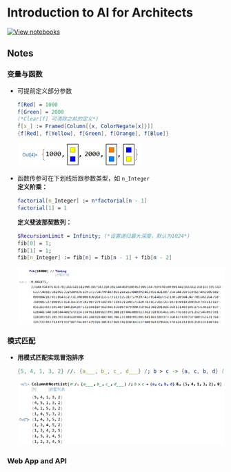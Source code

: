 # Introduction to AI for Architects
[![View notebooks](https://wolfr.am/HAAhzkRq)](https://wolfr.am/R9t3nRdo)
## Notes

### 变量与函数
- 可提前定义部分参数
    ``` Mathematica
    f[Red] = 1000
    f[Green] = 2000
    (*Clear[f] 可清除之前的定义*)
    f[x_] := Framed[Column[{x, ColorNegate[x]}]]
    {f[Red], f[Yellow], f[Green], f[Orange], f[Blue]}
    ```
    ![](imgs/2020-11-02-21-47-50.png)  

- 函数传参可在下划线后跟参数类型，如 `n_Integer`   
    **定义阶乘：**
    ``` Mathematica
    factorial[n_Integer] := n*factorial[n - 1]
    factorial[1] = 1
    ```
    **定义斐波那契数列：**
    ``` Mathematica
    $RecursionLimit = Infinity; (*设置递归最大深度，默认为1024*)
    fib[0] = 1;
    fib[1] = 1;
    fib[n_Integer] := fib[n] = fib[n - 1] + fib[n - 2]
    ```
    ![](imgs/2020-11-02-22-10-03.png)

### 模式匹配
- **用模式匹配实现冒泡排序**
  ``` Mathematica
  {5, 4, 1, 3, 2} //. {a___, b_, c_, d___} /; b > c -> {a, c, b, d} (*忽略中间过程*)
  ```
  ![](imgs/2020-11-03-21-57-29.png)
### Web App and API


